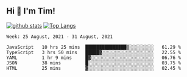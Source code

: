 ## Hi 👋 I'm Tim!
  
  [![github stats](https://github-readme-stats.vercel.app/api?username=thostetler&theme=dracula&count_private=true&show_icons=true)](https://github.com/thostetler/github-readme-stats)
  [![Top Langs](https://github-readme-stats.vercel.app/api/top-langs/?username=thostetler&layout=compact&count_private=true&theme=dracula&show_icons=true)](https://github.com/thostetler/github-readme-stats)
 
<!--START_SECTION:waka-->
```text
Week: 25 August, 2021 - 31 August, 2021

JavaScript   10 hrs 25 mins  ███████████████▒░░░░░░░░░   61.29 % 
TypeScript   3 hrs 50 mins   █████▓░░░░░░░░░░░░░░░░░░░   22.55 % 
YAML         1 hr 9 mins     █▓░░░░░░░░░░░░░░░░░░░░░░░   06.76 % 
JSON         38 mins         █░░░░░░░░░░░░░░░░░░░░░░░░   03.75 % 
HTML         25 mins         ▓░░░░░░░░░░░░░░░░░░░░░░░░   02.45 % 
```
<!--END_SECTION:waka-->
